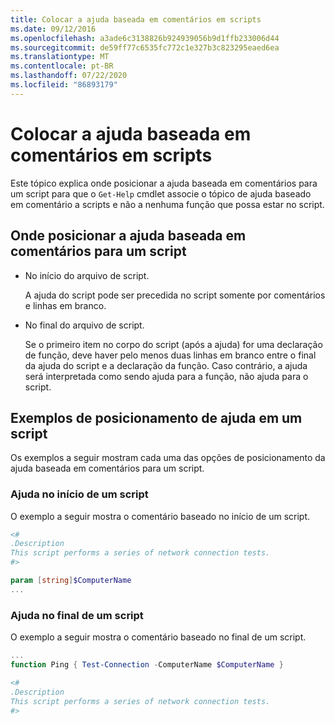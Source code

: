 ```yaml
---
title: Colocar a ajuda baseada em comentários em scripts
ms.date: 09/12/2016
ms.openlocfilehash: a3ade6c3138826b924939056b9d1ffb233006d44
ms.sourcegitcommit: de59ff77c6535fc772c1e327b3c823295eaed6ea
ms.translationtype: MT
ms.contentlocale: pt-BR
ms.lasthandoff: 07/22/2020
ms.locfileid: "86893179"
---
```

# <a name="placing-comment-based-help-in-scripts"></a>Colocar a ajuda baseada em comentários em scripts

Este tópico explica onde posicionar a ajuda baseada em comentários para um script para que o `Get-Help` cmdlet associe o tópico de ajuda baseado em comentário a scripts e não a nenhuma função que possa estar no script.

## <a name="where-to-place-comment-based-help-for-a-script"></a>Onde posicionar a ajuda baseada em comentários para um script

- No início do arquivo de script.

  A ajuda do script pode ser precedida no script somente por comentários e linhas em branco.

- No final do arquivo de script.

  Se o primeiro item no corpo do script (após a ajuda) for uma declaração de função, deve haver pelo menos duas linhas em branco entre o final da ajuda do script e a declaração da função. Caso contrário, a ajuda será interpretada como sendo ajuda para a função, não ajuda para o script.

## <a name="examples-of-help-placement-in-a-script"></a>Exemplos de posicionamento de ajuda em um script

Os exemplos a seguir mostram cada uma das opções de posicionamento da ajuda baseada em comentários para um script.

### <a name="help-at-the-beginning-of-a-script"></a>Ajuda no início de um script

O exemplo a seguir mostra o comentário baseado no início de um script.

```powershell
<#
.Description
This script performs a series of network connection tests.
#>

param [string]$ComputerName
...
```

### <a name="help-at-the-end-of-a-script"></a>Ajuda no final de um script

 O exemplo a seguir mostra o comentário baseado no final de um script.

```powershell
...
function Ping { Test-Connection -ComputerName $ComputerName }

<#
.Description
This script performs a series of network connection tests.
#>
```
